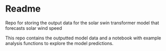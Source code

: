# Readme
Repo for storing the output data for the solar swin transformer model that forecasts solar wind speed


This repo contains the outputted model data and a notebook with example analysis functions to explore the model predictions.
